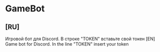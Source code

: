 # GameBot

## [RU]
Игровой бот для Discord. В строке "TOKEN" вставьте свой токен
[EN]
Game bot for Discord. In the line "TOKEN" insert your token


